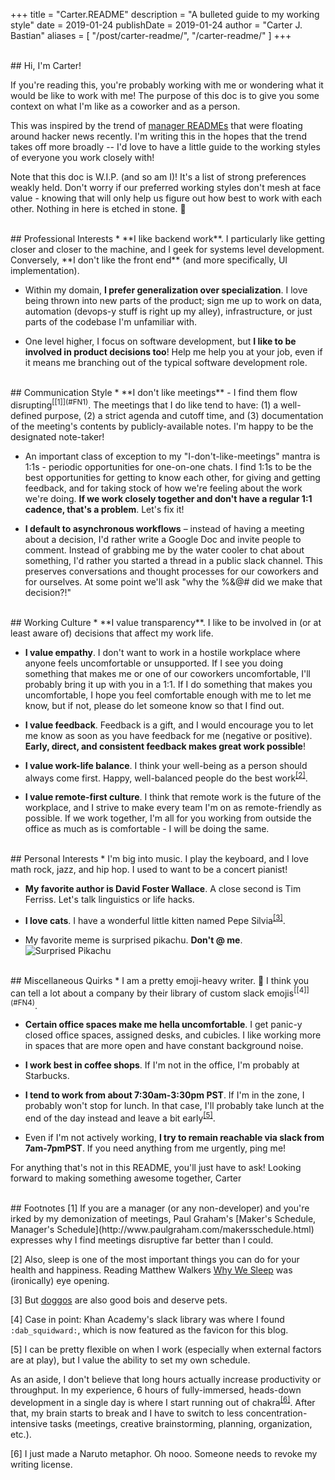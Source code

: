 +++
title = "Carter.README"
description = "A bulleted guide to my working style"
date = 2019-01-24
publishDate = 2019-01-24
author = "Carter J. Bastian"
aliases = [
    "/post/carter-readme/",
    "/carter-readme/"
]
+++

<br />
## Hi, I'm Carter!

If you're reading this, you're probably working with me or wondering what it would be like to work with me! The purpose of this doc is to give you some context on what I'm like as a coworker and as a person. 

This was inspired by the trend of [manager READMEs](https://hackernoon.com/12-manager-readmes-from-silicon-valleys-top-tech-companies-26588a660afe) that were floating around hacker news recently. I'm writing this in the hopes that the trend takes off more broadly -- I'd love to have a little guide to the working styles of everyone you work closely with!

Note that this doc is W.I.P. (and so am I)! It's a list of strong preferences weakly held. Don't worry if our preferred working styles don't mesh at face value - knowing that will only help us figure out how best to work with each other. Nothing in here is etched in stone. 🙂 

<br />
## Professional Interests
* **I like backend work**. I particularly like getting closer and closer to the machine, and I geek for systems level development. Conversely, **I don't like the front end** (and more specifically, UI implementation).

* Within my domain, **I prefer generalization over specialization**. I love being thrown into new parts of the product; sign me up to work on data, automation (devops-y stuff is right up my alley), infrastructure, or just parts of the codebase I'm unfamiliar with. 

* One level higher, I focus on software development, but **I like to be involved in product decisions too**! Help me help you at your job, even if it means me branching out of the typical software development role.

<br />
## Communication Style
* **I don't like meetings** - I find them flow disrupting<sup>[[1]](#FN1)</sup>. The meetings that I do like tend to have: (1) a well-defined purpose, (2) a strict agenda and cutoff time, and (3) documentation of the meeting's contents by publicly-available notes. I'm happy to be the designated note-taker!

* An important class of exception to my "I-don't-like-meetings" mantra is 1:1s - periodic opportunities for one-on-one chats. I find 1:1s to be the best opportunities for getting to know each other, for giving and getting feedback, and for taking stock of how we're feeling about the work we're doing. **If we work closely together and don't have a regular 1:1 cadence, that's a problem**. Let's fix it!

* **I default to asynchronous workflows** – instead of having a meeting about a decision, I'd rather write a Google Doc and invite people to comment. Instead of grabbing me by the water cooler to chat about something, I'd rather you started a thread in a public slack channel. This preserves conversations and thought processes for our coworkers and for ourselves. At some point we'll ask "why the %&@# did we make that decision?!"

<br />
## Working Culture
* **I value transparency**. I like to be involved in (or at least aware of) decisions that affect my work life.

* **I value empathy**. I don't want to work in a hostile workplace where anyone feels uncomfortable or unsupported. If I see you doing something that makes me or one of our coworkers uncomfortable, I'll probably bring it up with you in a 1:1. If I do something that makes you uncomfortable, I hope you feel comfortable enough with me to let me know, but if not, please do let someone know so that I find out.

* **I value feedback**. Feedback is a gift, and I would encourage you to let me know as soon as you have feedback for me (negative or positive). **Early, direct, and consistent feedback makes great work possible**!

* **I value work-life balance**. I think your well-being as a person should always come first. Happy, well-balanced people do the best work<sup>[[2]](#FN2)</sup>.

* **I value remote-first culture**. I think that remote work is the future of the workplace, and I strive to make every team I'm on as remote-friendly as possible. If we work together, I'm all for you working from outside the office as much as is comfortable - I will be doing the same.

<br />
## Personal Interests
* I'm big into music. I play the keyboard, and I love math rock, jazz, and hip hop. I used to want to be a concert pianist!

* **My favorite author is David Foster Wallace**. A close second is Tim Ferriss. Let's talk linguistics or life hacks.

* **I love cats**. I have a wonderful little kitten named Pepe Silvia<sup>[[3]](#FN3)</sup>.

* My favorite meme is surprised pikachu. **Don't @ me**. ![Surprised Pikachu](/carter_readme/pikachu.png)

<br />
## Miscellaneous Quirks
* I am a pretty emoji-heavy writer. 🤷 I think you can tell a lot about a company by their library of custom slack emojis<sup>[[4]](#FN4)</sup>.

* **Certain office spaces make me hella uncomfortable**. I get panic-y closed office spaces, assigned desks, and cubicles. I like working more in spaces that are more open and have constant background noise.

* **I work best in coffee shops**. If I'm not in the office, I'm probably at Starbucks.

* **I tend to work from about 7:30am-3:30pm PST**. If I'm in the zone, I probably won't stop for lunch. In that case, I'll probably take lunch at the end of the day instead and leave a bit early<sup>[[5]](#FN5)</sup>. 

* Even if I'm not actively working, **I try to remain reachable via slack from 7am-7pmPST**. If you need anything from me urgently, ping me!

For anything that's not in this README, you'll just have to ask! Looking forward to making something awesome together,
Carter

<br />
## Footnotes
<span style="white-space:nowrap" id="FN1">[1]</span>
If you are a manager (or any non-developer) and you're irked by my demonization of meetings, Paul Graham's [Maker's Schedule, Manager's Schedule](http://www.paulgraham.com/makersschedule.html) expresses why I find meetings disruptive far better than I could.

<span id="FN2">[2]</span>
Also, sleep is one of the most important things you can do for your health and happiness. Reading Matthew Walkers [Why We Sleep](https://www.amazon.com/gp/product/B0752XRB5F/) was (ironically) eye opening.

<span id="FN3">[3]</span>
But [doggos](https://www.youtube.com/watch?v=ah6fmNEtXFI) are also good bois and deserve pets.

<span id="FN4">[4]</span>
Case in point: Khan Academy's slack library was where I found `:dab_squidward:`, which is now featured as the favicon for this blog.

<span id="FN5">[5]</span>
I can be pretty flexible on when I work (especially when external factors are at play), but I value the ability to set my own schedule. 

As an aside, I don't believe that long hours actually increase productivity or throughput. In my experience, 6 hours of fully-immersed, heads-down development in a single day is where I start running out of chakra<sup>[[6]](#FN6)</sup>. After that, my brain starts to break and I have to switch to less concentration-intensive tasks (meetings, creative brainstorming, planning, organization, etc.).

<span id="FN6">[6]</span>
I just made a Naruto metaphor. Oh nooo. Someone needs to revoke my writing license.
